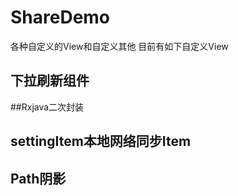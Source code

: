 # ShareDemo
各种自定义的View和自定义其他
目前有如下自定义View
## 下拉刷新组件




##Rxjava二次封装
## settingItem本地网络同步Item
## Path阴影
